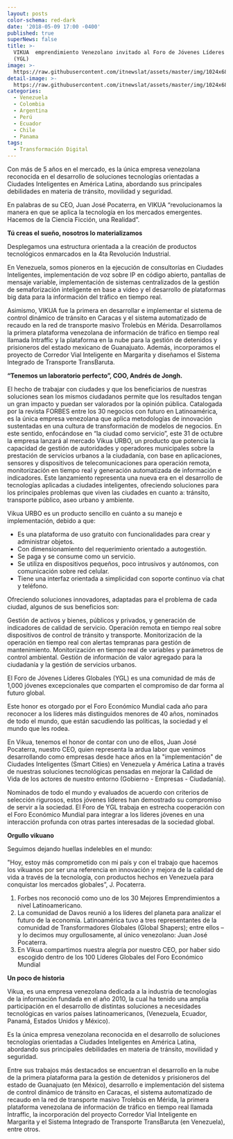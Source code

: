 ```yaml
---
layout: posts
color-schema: red-dark
date: '2018-05-09 17:00 -0400'
published: true
superNews: false
title: >-
  VIKUA  emprendimiento Venezolano invitado al Foro de Jóvenes Líderes Globales
  (YGL)
image: >-
  https://raw.githubusercontent.com/itnewslat/assets/master/img/1024x680/Juan-Jose-Pocaterra-g.jpg
detail-image: >-
  https://raw.githubusercontent.com/itnewslat/assets/master/img/1024x680/Juan-Jose-Pocaterra-g.jpg
categories:
  - Venezuela
  - Colombia
  - Argentina
  - Perú
  - Ecuador
  - Chile
  - Panama
tags:
  - Transformación Digital
---
```

Con más de 5 años en el mercado, es la única empresa venezolana reconocida en el desarrollo de soluciones tecnologías orientadas a Ciudades Inteligentes en América Latina, abordando sus principales debilidades en materia de tránsito, movilidad y seguridad.

En palabras de su CEO, Juan José Pocaterra, en VIKUA “revolucionamos la manera en que se aplica la tecnología en los mercados emergentes. Hacemos de la Ciencia Ficción, una Realidad”. 

**Tú creas el sueño, nosotros lo materializamos**

Desplegamos una estructura orientada a la creación de productos tecnológicos enmarcados en la 4ta Revolución Industrial. 

En Venezuela, somos pioneros en la ejecución de consultorías en Ciudades Inteligentes, implementación de voz sobre IP en código abierto, pantallas de mensaje variable, implementación de sistemas centralizados de la gestión de semaforización inteligente en base a video y el desarrollo de plataformas big data para la información del tráfico en tiempo real.

Asimismo, VIKUA fue la primera en desarrollar e implementar el sistema de control dinámico de tránsito en Caracas y el sistema automatizado de recaudo en la red de transporte masivo Trolebús en Mérida. Desarrollamos la primera plataforma venezolana de información de tráfico en tiempo real llamada Intraffic y la plataforma en la nube para la gestión de detenidos y prisioneros del estado mexicano de Guanajuato. Además, incorporamos el proyecto de Corredor Vial Inteligente en Margarita y diseñamos el Sistema Integrado de Transporte TransBaruta.

**“Tenemos un laboratorio perfecto”, COO, Andrés de Jongh.**

El hecho de trabajar con ciudades y que los beneficiarios de nuestras soluciones sean los mismos ciudadanos permite que los resultados tengan un gran impacto y puedan ser valorados por la opinión pública. 
Catalogada por la revista FORBES entre los 30 negocios con futuro en Latinoamérica, es la única empresa venezolana que aplica metodologías de innovación sustentadas en una cultura de transformación de modelos de negocios.
En este sentido, enfocándose en “la ciudad como servicio”, este 31 de octubre la empresa lanzará al mercado Vikua URBO, un producto que potencia la capacidad de gestión de autoridades y operadores municipales sobre la prestación de servicios urbanos a la ciudadanía, con base en aplicaciones, sensores y dispositivos de telecomunicaciones para operación remota, monitorización en tiempo real y generación automatizada de información e indicadores.
Este lanzamiento representa una nueva era en el desarrollo de tecnologías aplicadas a ciudades inteligentes, ofreciendo soluciones para los principales problemas que viven las ciudades en cuanto a: tránsito, transporte público, aseo urbano y ambiente.

Vikua URBO es un producto sencillo en cuánto a su manejo e implementación, debido a que:

- Es una plataforma de uso gratuito con funcionalidades para crear y administrar objetos.
- Con dimensionamiento del requerimiento orientado a autogestión.
- Se paga y se consume como un servicio.
- Se utiliza en dispositivos pequeños, poco intrusivos y autónomos, con comunicación sobre red celular.
- Tiene una interfaz orientada a simplicidad con soporte continuo vía chat y teléfono.

Ofreciendo soluciones innovadores, adaptadas para el problema de cada ciudad, algunos de sus beneficios son:

Gestión de activos y bienes, públicos y privados, y generación de indicadores de calidad de servicio.
Operación remota en tiempo real sobre dispositivos de control de tránsito y transporte.
Monitorización de la operación en tiempo real con alertas tempranas para gestión de mantenimiento.
Monitorización en tiempo real de variables y parámetros de control ambiental.
Gestión de información de valor agregado para la ciudadanía y la gestión de servicios urbanos.

El Foro de Jóvenes Líderes Globales (YGL) es una comunidad de más de 1,000 jóvenes excepcionales que comparten el compromiso de dar forma al futuro global.

Este honor es otorgado por el Foro Económico Mundial cada año para reconocer a los líderes más distinguidos menores de 40 años, nominados de todo el mundo, que están sacudiendo las políticas, la sociedad y el mundo que les rodea.

En Vikua, tenemos el honor de contar con uno de ellos, Juan José Pocaterra, nuestro CEO, quien representa la ardua labor que venimos desarrollando como empresas desde hace años en la "implementación" de Ciudades Inteligentes (Smart Cities) en Venezuela y América Latina a través de nuestras soluciones tecnológicas pensadas en mejorar la Calidad de Vida de los actores de nuestro entorno (Gobierno - Empresas - Ciudadanía).

Nominados de todo el mundo y evaluados de acuerdo con criterios de selección rigurosos, estos jóvenes líderes han demostrado su compromiso de servir a la sociedad. El Foro de YGL trabaja en estrecha cooperación con el Foro Económico Mundial para integrar a los líderes jóvenes en una interacción profunda con otras partes interesadas de la sociedad global. 

**Orgullo vikuano**

Seguimos dejando huellas indelebles en el mundo:

"Hoy, estoy más comprometido con mi país y con el trabajo que hacemos los vikuanos por ser una referencia en innovación y mejora de la calidad de vida a través de la tecnología, con productos hechos en Venezuela para conquistar los mercados globales”, J. Pocaterra. 

1. Forbes nos reconoció como uno de los 30 Mejores Emprendimientos a nivel Latinoamericano. 
2. La comunidad de Davos reunió a los líderes del planeta para analizar el futuro de la economía. Latinoamérica tuvo a tres representantes de la comunidad de Transformadores Globales (Global Shapers); entre ellos – y lo decimos muy orgullosamente, al único venezolano: Juan José Pocaterra.
3. En Vikua compartimos nuestra alegría por nuestro CEO, por haber sido escogido dentro de los 100 Líderes Globales del Foro Económico Mundial

**Un poco de historia**

Vikua, es una empresa venezolana dedicada a la industria de tecnologías de la información fundada en el año 2010, la cual ha tenido una amplia participación en el desarrollo de distintas soluciones a necesidades tecnológicas en varios países latinoamericanos, (Venezuela, Ecuador, Panamá, Estados Unidos y México). 

Es la única empresa venezolana reconocida en el desarrollo de soluciones tecnologías orientadas a Ciudades Inteligentes en América Latina, abordando sus principales debilidades en materia de tránsito, movilidad y seguridad.

Entre sus trabajos más destacados se encuentran el desarrollo en la nube de la primera plataforma para la gestión de detenidos y prisioneros del estado de Guanajuato (en México), desarrollo e implementación del sistema de control dinámico de tránsito en Caracas, el sistema automatizado de recaudo en la red de transporte masivo Trolebús en Mérida, la primera plataforma venezolana de información de tráfico en tiempo real llamada Intraffic, la incorporación del proyecto Corredor Vial Inteligente en Margarita y el Sistema Integrado de Transporte TransBaruta (en Venezuela), entre otros.